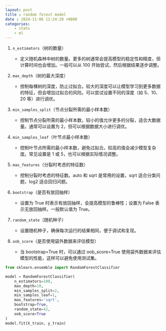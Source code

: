 ```yaml
---
layout: post
title : random forest model
date : 2024-11-06 11:24:29 +0800
categories: 
    - stats
    - ml
---
```


1. `n_estimators`（树的数量）

    - 定义随机森林中树的数量。更多的树通常会提高模型的稳定性和精度，但计算时间也会增加。一般可以从 100 开始尝试，然后根据结果逐步调整。

2. `max_depth`（树的最大深度）

    - 控制每棵树的深度，防止过拟合。较大的深度可以让模型学习到更多数据的特征，但会增加过拟合的风险。可以尝试设置不同的深度（如 5、10、20 等）进行调优。

3. `min_samples_split`（节点分裂所需的最小样本数）

    - 控制节点分裂所需的最小样本数，较小的值允许更多的分裂，适合大数据量。通常可以设置为 2，但可以根据数据大小进行调优。

4. `min_samples_leaf`（叶节点最小样本数）

    - 控制叶节点所需的最小样本数，避免过拟合。较高的值会减少模型复杂度。常见设置是 1 或 5，也可以根据实际情况调整。

5. `max_features`（分裂时考虑的特征数）

    - 控制分裂时考虑的特征数。auto 和 sqrt 是常用的设置，sqrt 适合分类问题，log2 适合回归问题。

6. `bootstrap`（是否有放回抽样）

    - 设置为 True 时表示有放回抽样，会提高模型的鲁棒性；设置为 False 表示无放回抽样。一般默认值为 True。

7. `random_state`（随机种子）

    - 设置随机种子，确保每次运行的结果相同，便于调试和复现。

8. `oob_score`（是否使用袋外数据来评估模型）

    - 当 bootstrap=True 时，可以通过 oob_score=True 使用袋外数据来评估模型的性能，这样可以避免使用测试集。

```py
from sklearn.ensemble import RandomForestClassifier

model = RandomForestClassifier(
    n_estimators=100,
    max_depth=10,
    min_samples_split=2,
    min_samples_leaf=1,
    max_features='sqrt',
    bootstrap=True,
    random_state=42,
    oob_score=True
)
model.fit(X_train, y_train)
```